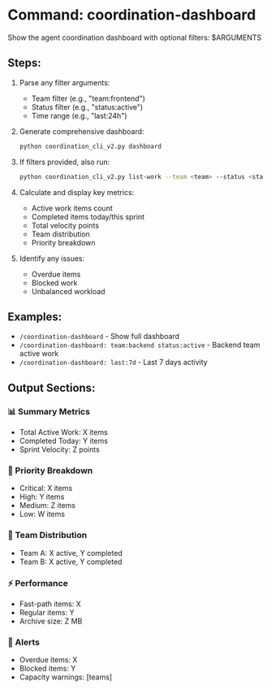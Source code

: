 # Command: coordination-dashboard

Show the agent coordination dashboard with optional filters: $ARGUMENTS

## Steps:

1. Parse any filter arguments:
   - Team filter (e.g., "team:frontend")
   - Status filter (e.g., "status:active")
   - Time range (e.g., "last:24h")

2. Generate comprehensive dashboard:
   ```bash
   python coordination_cli_v2.py dashboard
   ```

3. If filters provided, also run:
   ```bash
   python coordination_cli_v2.py list-work --team <team> --status <status>
   ```

4. Calculate and display key metrics:
   - Active work items count
   - Completed items today/this sprint
   - Total velocity points
   - Team distribution
   - Priority breakdown

5. Identify any issues:
   - Overdue items
   - Blocked work
   - Unbalanced workload

## Examples:

- `/coordination-dashboard` - Show full dashboard
- `/coordination-dashboard: team:backend status:active` - Backend team active work
- `/coordination-dashboard: last:7d` - Last 7 days activity

## Output Sections:

### 📊 Summary Metrics
- Total Active Work: X items
- Completed Today: Y items  
- Sprint Velocity: Z points

### 🎯 Priority Breakdown
- Critical: X items
- High: Y items
- Medium: Z items
- Low: W items

### 👥 Team Distribution
- Team A: X active, Y completed
- Team B: X active, Y completed

### ⚡ Performance
- Fast-path items: X
- Regular items: Y
- Archive size: Z MB

### 🚨 Alerts
- Overdue items: X
- Blocked items: Y
- Capacity warnings: [teams]